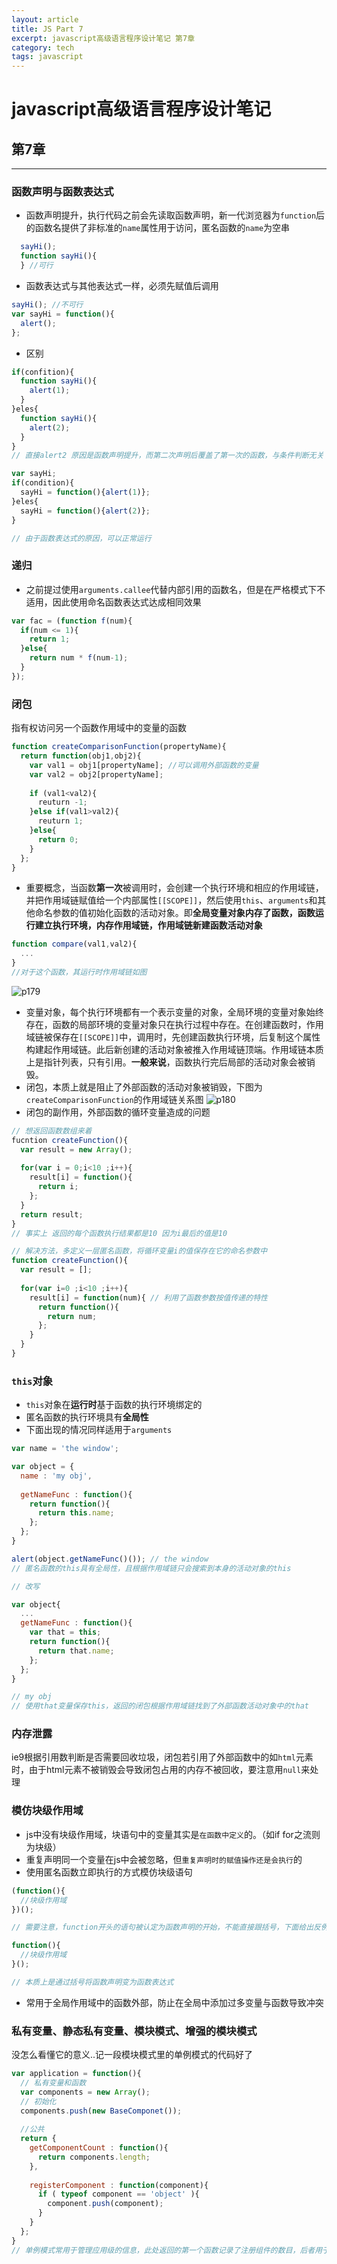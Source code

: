 ```yaml
---
layout: article
title: JS Part 7
excerpt: javascript高级语言程序设计笔记 第7章
category: tech
tags: javascript
---
```

# javascript高级语言程序设计笔记

## 第7章 
---
### 函数声明与函数表达式
* 函数声明提升，执行代码之前会先读取函数声明，新一代浏览器为`function`后的函数名提供了非标准的`name`属性用于访问，匿名函数的`name`为空串
```javascript
  sayHi();
  function sayHi(){
  } //可行
```
* 函数表达式与其他表达式一样，必须先赋值后调用
```javascript
sayHi(); //不可行
var sayHi = function(){
  alert();
};
```
* 区别

```javascript
if(confition){
  function sayHi(){
    alert(1);
  }
}eles{
  function sayHi(){
    alert(2);
  }
}
// 直接alert2 原因是函数声明提升，而第二次声明后覆盖了第一次的函数，与条件判断无关

var sayHi;
if(condition){
  sayHi = function(){alert(1)};
}eles{
  sayHi = function(){alert(2)};
}

// 由于函数表达式的原因，可以正常运行
```
### 递归
* 之前提过使用`arguments.callee`代替内部引用的函数名，但是在严格模式下不适用，因此使用命名函数表达式达成相同效果
```javascript
var fac = (function f(num){
  if(num <= 1){
    return 1;
  }else{
    return num * f(num-1);
  }
});
```

### 闭包
指有权访问另一个函数作用域中的变量的函数
```javascript
function createComparisonFunction(propertyName){
  return function(obj1,obj2){
    var val1 = obj1[propertyName]; //可以调用外部函数的变量
    var val2 = obj2[propertyName];
    
    if (val1<val2){
      reuturn -1;
    }else if(val1>val2){
      reuturn 1;
    }else{
      return 0;
    }
  };
}
```
* 重要概念，当函数**第一次**被调用时，会创建一个执行环境和相应的作用域链，并把作用域链赋值给一个内部属性`[[SCOPE]]`，然后使用`this`、`arguments`和其他命名参数的值初始化函数的活动对象。即**全局变量对象内存了函数，函数运行建立执行环境，内存作用域链，作用域链新建函数活动对象**
```javascript
function compare(val1,val2){
  ...
}
//对于这个函数，其运行时作用域链如图
```
![p179](http://ww2.sinaimg.cn/mw690/86444fb9gw1ewcgbwgkg2j20ey066aa7.jpg)

* 变量对象，每个执行环境都有一个表示变量的对象，全局环境的变量对象始终存在，函数的局部环境的变量对象只在执行过程中存在。在创建函数时，作用域链被保存在`[[SCOPE]]`中，调用时，先创建函数执行环境，后复制这个属性构建起作用域链。此后新创建的活动对象被推入作用域链顶端。作用域链本质上是指针列表，只有引用。**一般来说**，函数执行完后局部的活动对象会被销毁。
* 闭包，本质上就是阻止了外部函数的活动对象被销毁，下图为`createComparisonFunction`的作用域链关系图
![p180](http://ww2.sinaimg.cn/mw690/86444fb9jw1ewcgs2fi0vj20f60843yz.jpg)
* 闭包的副作用，外部函数的循环变量造成的问题

```javascript
// 想返回函数数组来着
fucntion createFunction(){
  var result = new Array();
  
  for(var i = 0;i<10 ;i++){
    result[i] = function(){
      return i;
    };
  }
  return result;
}
// 事实上 返回的每个函数执行结果都是10 因为i最后的值是10

// 解决方法，多定义一层匿名函数，将循环变量i的值保存在它的命名参数中
function createFunction(){
  var result = [];
  
  for(var i=0 ;i<10 ;i++){
    result[i] = function(num){ // 利用了函数参数按值传递的特性
      return function(){
        return num;
      };
    }
  }
}
```
### `this`对象
* `this`对象在**运行时**基于函数的执行环境绑定的
* 匿名函数的执行环境具有**全局性**
* 下面出现的情况同样适用于`arguments`

```javascript
var name = 'the window';

var object = {
  name : 'my obj',
  
  getNameFunc : function(){
    return function(){
      return this.name;
    };
  };
}

alert(object.getNameFunc()()); // the window 
// 匿名函数的this具有全局性，且根据作用域链只会搜索到本身的活动对象的this

// 改写

var object{
  ...
  getNameFunc : function(){
    var that = this;
    return function(){
      return that.name;
    };
  };
}

// my obj 
// 使用that变量保存this，返回的闭包根据作用域链找到了外部函数活动对象中的that
```
### 内存泄露
ie9根据引用数判断是否需要回收垃圾，闭包若引用了外部函数中的如`html`元素时，由于html元素不被销毁会导致闭包占用的内存不被回收，要注意用`null`来处理

### 模仿块级作用域
* js中没有块级作用域，块语句中的变量其实是``在函数中定义``的。（如if for之流则为块级）
* 重复声明同一个变量在js中会被忽略，但``重复声明时的赋值操作还是会执行``的
* 使用匿名函数立即执行的方式模仿块级语句

```javascript
(function(){
  //块级作用域
})();

// 需要注意，function开头的语句被认定为函数声明的开始，不能直接跟括号，下面给出反例

function(){
  //块级作用域
}();

// 本质上是通过括号将函数声明变为函数表达式
```
* 常用于全局作用域中的函数外部，防止在全局中添加过多变量与函数导致冲突

### 私有变量、静态私有变量、模块模式、增强的模块模式
没怎么看懂它的意义..记一段模块模式里的单例模式的代码好了
```javascript
var application = function(){
  // 私有变量和函数
  var components = new Array();
  // 初始化
  components.push(new BaseComponet());
  
  //公共
  return {
    getComponentCount : function(){
      return components.length;
    },
    
    registerComponent : function(component){
      if ( typeof component == 'object' ){
        component.push(component);
      }
    }
  };
}
// 单例模式常用于管理应用级的信息，此处返回的第一个函数记录了注册组件的数目，后者用于注册新组建
```
